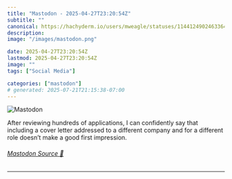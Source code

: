 ```yaml
---
title: "Mastodon - 2025-04-27T23:20:54Z"
subtitle: ""
canonical: https://hachyderm.io/users/mweagle/statuses/114412490246336425
description:
image: "/images/mastodon.png"

date: 2025-04-27T23:20:54Z
lastmod: 2025-04-27T23:20:54Z
image: ""
tags: ["Social Media"]

categories: ["mastodon"]
# generated: 2025-07-21T21:15:38-07:00
---
```

![Mastodon](/images/mastodon.png)

<p>After reviewing hundreds of applications, I can confidently say that including a cover letter addressed to a different company and for a different role doesn’t make a good first impression.</p>


###### [Mastodon Source 🐘](https://hachyderm.io/@mweagle/114412490246336425)

___
